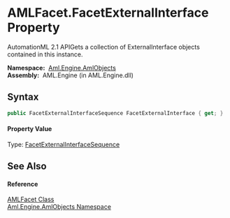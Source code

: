 AMLFacet.FacetExternalInterface Property
========================================
AutomationML 2.1 APIGets a collection of ExternalInterface objects contained in this instance.

  **Namespace:**  [Aml.Engine.AmlObjects][1]  
  **Assembly:**  AML.Engine (in AML.Engine.dll)

Syntax
------

```csharp
public FacetExternalInterfaceSequence FacetExternalInterface { get; }
```

#### Property Value
Type: [FacetExternalInterfaceSequence][2]

See Also
--------

#### Reference
[AMLFacet Class][3]  
[Aml.Engine.AmlObjects Namespace][1]  

[1]: ../README.md
[2]: ../FacetExternalInterfaceSequence/README.md
[3]: README.md
[4]: https://www.automationml.org
[5]: ../../icons/logoShade.png